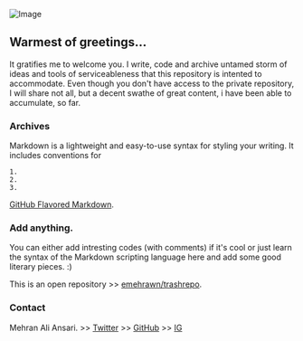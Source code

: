 ![Image](https://utopiaeducators.com/content/images/2020/05/fyodor-dostoyevsky-portrait1.jpg)
## Warmest of greetings...

It gratifies me to welcome you. I write, code and archive untamed storm of ideas and tools of serviceableness that this repository is intented to accommodate. Even though you don't have access to the private repository, I will share not all, but a decent swathe of great content, i have been able to accumulate, so far.

### Archives

Markdown is a lightweight and easy-to-use syntax for styling your writing. It includes conventions for

```
1.
2.                                                                 
3.

```
[GitHub Flavored Markdown](https://guides.github.com/features/mastering-markdown/).

### Add anything.

You can either add intresting codes (with comments) if it's cool or just learn the syntax of the Markdown scripting language here and add some good literary pieces. :)

This is an open repository >> [emehrawn/trashrepo](https://github.com/emehrawn/trashrepo). 

### Contact

Mehran Ali Ansari.  >> [Twitter](https://twitter.com/kladenstien9) >> [GitHub](https://github.com/emehrawn) >> [IG](https://instagram.com/alimehrawn)
